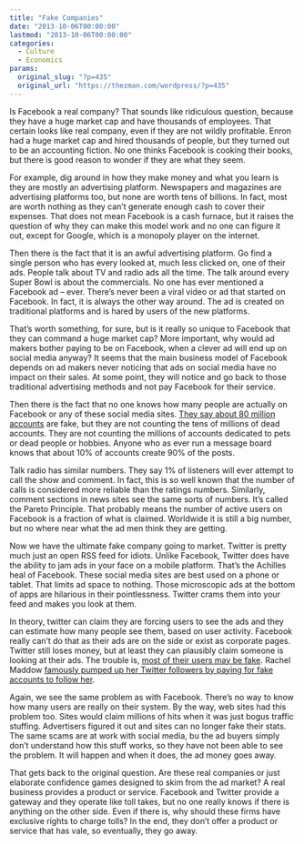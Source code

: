 ```yaml
---
title: "Fake Companies"
date: "2013-10-06T00:00:00"
lastmod: "2013-10-06T00:00:00"
categories:
  - Culture
  - Economics
params:
  original_slug: "?p=435"
  original_url: "https://thezman.com/wordpress/?p=435"
---
```


Is Facebook a real company? That sounds like ridiculous question,
because they have a huge market cap and have thousands of employees.
That certain looks like real company, even if they are not wildly
profitable. Enron had a huge market cap and hired thousands of people,
but they turned out to be an accounting fiction. No one thinks Facebook
is cooking their books, but there is good reason to wonder if they are
what they seem.

For example, dig around in how they make money and what you learn is
they are mostly an advertising platform. Newspapers and magazines are
advertising platforms too, but none are worth tens of billions. In fact,
most are worth nothing as they can’t generate enough cash to cover their
expenses. That does not mean Facebook is a cash furnace, but it raises
the question of why they can make this model work and no one can figure
it out, except for Google, which is a monopoly player on the internet.

Then there is the fact that it is an awful advertising platform. Go find
a single person who has every looked at, much less clicked on, one of
their ads. People talk about TV and radio ads all the time. The talk
around every Super Bowl is about the commercials. No one has ever
mentioned a Facebook ad – ever. There’s never been a viral video or ad
that started on Facebook. In fact, it is always the other way around.
The ad is created on traditional platforms and is hared by users of the
new platforms.

That’s worth something, for sure, but is it really so unique to Facebook
that they can command a huge market cap? More important, why would ad
makers bother paying to be on Facebook, when a clever ad will end up on
social media anyway? It seems that the main business model of Facebook
depends on ad makers never noticing that ads on social media have no
impact on their sales. At some point, they will notice and go back to
those traditional advertising methods and not pay Facebook for their
service.

Then there is the fact that no one knows how many people are actually on
Facebook or any of these social media sites. <a
href="http://www.businessinsider.com/facebook-targets-76-million-fake-users-in-war-on-bogus-accounts-2013-2"
rel="noopener" target="_blank">They say about 80 million accounts</a>
are fake, but they are not counting the tens of millions of dead
accounts. They are not counting the millions of accounts dedicated to
pets or dead people or hobbies. Anyone who as ever run a message board
knows that about 10% of accounts create 90% of the posts.

Talk radio has similar numbers. They say 1% of listeners will ever
attempt to call the show and comment. In fact, this is so well known
that the number of calls is considered more reliable than the ratings
numbers. Similarly, comment sections in news sites see the same sorts of
numbers. It’s called the Pareto Principle. That probably means the
number of active users on Facebook is a fraction of what is claimed.
Worldwide it is still a big number, but no where near what the ad men
think they are getting.

Now we have the ultimate fake company going to market. Twitter is pretty
much just an open RSS feed for idiots. Unlike Facebook, Twitter does
have the ability to jam ads in your face on a mobile platform. That’s
the Achilles heal of Facebook. These social media sites are best used on
a phone or tablet. That limits ad space to nothing. Those microscopic
ads at the bottom of apps are hilarious in their pointlessness. Twitter
crams them into your feed and makes you look at them.

In theory, twitter can claim they are forcing users to see the ads and
they can estimate how many people see them, based on user activity.
Facebook really can’t do that as their ads are on the side or exist as
corporate pages. Twitter still loses money, but at least they can
plausibly claim someone is looking at their ads. The trouble is, <a
href="http://online.wsj.com/article/SB10001424052702303492504579113754194762812.html?mod=WSJ_MIDDLENexttoWhatsNewsSecond"
rel="noopener" target="_blank">most of their users may be fake</a>.
Rachel Maddow
<a href="http://www.freerepublic.com/focus/news/2992736/posts"
rel="noopener" target="_blank">famously pumped up her Twitter followers
by paying for fake accounts to follow her</a>.

Again, we see the same problem as with Facebook. There’s no way to know
how many users are really on their system. By the way, web sites had
this problem too. Sites would claim millions of hits when it was just
bogus traffic stuffing. Advertisers figured it out and sites can no
longer fake their stats. The same scams are at work with social media,
bu the ad buyers simply don’t understand how this stuff works, so they
have not been able to see the problem. It will happen and when it does,
the ad money goes away.

That gets back to the original question. Are these real companies or
just elaborate confidence games designed to skim from the ad market? A
real business provides a product or service. Facebook and Twitter
provide a gateway and they operate like toll takes, but no one really
knows if there is anything on the other side. Even if there is, why
should these firms have exclusive rights to charge tolls? In the end,
they don’t offer a product or service that has vale, so eventually, they
go away.
